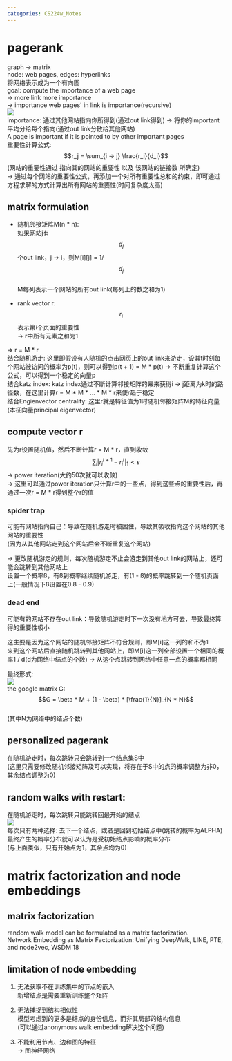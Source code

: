 ```yaml
---
categories: CS224w_Notes
---
```


# pagerank
graph -> matrix  
node: web pages, edges: hyperlinks  
将网络表示成为一个有向图  
goal: compute the importance of a web page  
-> more link more importance  
-> importance web pages' in link is importance(recursive)  
![](https://cdn.jsdelivr.net/gh/hannshu/imgs/img/202301141929622.png)  
importance: 通过其他网站指向你所得到(通过out link得到) -> 将你的important平均分给每个指向(通过out link分散给其他网站)  
A page is important if it is pointed to by other important pages  
重要性计算公式: $$r_j = \sum_{i -> j} \frac{r_i}{d_i}$$ (网站的重要性通过 指向其的网站的重要性 以及 该网站的链接数 所确定)   
-> 通过每个网站的重要性公式，再添加一个对所有重要性总和的约束，即可通过方程求解的方式计算出所有网站的重要性(时间复杂度太高)  

## matrix formulation
- 随机邻接矩阵M(n * n):  
如果网站j有$$d_j$$个out link，j -> i，则M[i][j] = 1/$$d_j$$  
M每列表示一个网站的所有out link(每列上的数之和为1)  

- rank vector r:  
$$ r_i $$表示第i个页面的重要性  
-> r中所有元素之和为1  

=> r = M * r  
结合随机游走: 这里即假设有人随机的点击网页上的out link来游走，设其t时刻每个网站被访问的概率为p(t)，则可以得到p(t + 1) = M * p(t) -> 不断重复计算这个公式，可以得到一个稳定的向量p  
结合katz index: katz index通过不断计算邻接矩阵的幂来获得i -> j距离为k时的路径数，在这里计算r = M * M * ... * M * r来使r趋于稳定  
结合Engienvector centrality: 这里r就是特征值为1时随机邻接矩阵M的特征向量(本征向量principal eigenvector)  

## compute vector r
先为r设置随机值，然后不断计算r = M * r，直到收敛 $$\sum_i |r_i^{t + 1} - r_i^t|_1 < \varepsilon$$ -> power iteration(大约50次就可以收敛)    
-> 这里可以通过power iteration只计算r中的一些点，得到这些点的重要性后，再通过一次r = M * r得到整个r的值  

### spider trap
可能有网站指向自己：导致在随机游走时被困住，导致其吸收指向这个网站的其他网站的重要性  
(因为从其他网站走到这个网站后会不断重复这个网站)  

-> 更改随机游走的规则，每次随机游走不止会游走到其他out link的网站上，还可能会跳转到其他网站上  
设置一个概率ß，有ß到概率继续随机游走，有(1 - ß)的概率跳转到一个随机页面上(一般情况下ß设置在0.8 - 0.9)  

### dead end
可能有的网站不存在out link：导致随机游走时下一次没有地方可去，导致最终算得的重要性极小  

这主要是因为这个网站的随机邻接矩阵不符合规则，即M[i]这一列的和不为1  
来到这个网站后直接随机跳转到其他网站上，即M[i]这一列全部设置一个相同的概率1 / d(d为网络中结点的个数) -> 从这个点跳转到网络中任意一点的概率都相同  

最终形式:  
![](https://cdn.jsdelivr.net/gh/hannshu/imgs/img/202301141930472.png)  
the google matrix G: $$G = \beta * M + (1 - \beta) * [\frac{1}{N}]_{N * N}$$  
(其中N为网络中的结点个数)  

## personalized pagerank
在随机游走时，每次跳转只会跳转到一个结点集S中  
(这里只需要修改随机邻接矩阵及可以实现，将存在于S中的点的概率调整为非0，其余结点调整为0)  

## random walks with restart:  
在随机游走时，每次跳转只能跳转回最开始的结点  
![](https://cdn.jsdelivr.net/gh/hannshu/imgs/img/202301141930637.png)  
每次只有两种选择: 去下一个结点，或者是回到初始结点中(跳转的概率为ALPHA)  
最终产生的概率分布就可以认为是受初始结点影响的概率分布  
(与上面类似，只有开始点为1，其余点均为0)  

# matrix factorization and node embeddings
## matrix factorization
random walk model can be formulated as a matrix factorization.  
Network Embedding as Matrix Factorization: Unifying DeepWalk, LINE, PTE, and node2vec, WSDM 18

## limitation of node embedding 
1. 无法获取不在训练集中的节点的嵌入  
新增结点是需要重新训练整个矩阵  

2. 无法捕捉到结构相似性  
模型考虑到的更多是结点的身份信息，而非其局部的结构信息  
(可以通过anonymous walk embedding解决这个问题)  

3. 不能利用节点、边和图的特征  
-> 图神经网络
